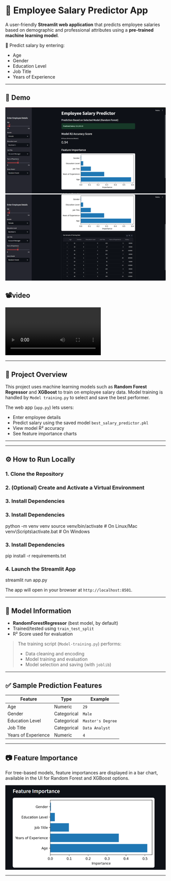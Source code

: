 # 💼 Employee Salary Predictor App

A user-friendly **Streamlit web application** that predicts employee salaries based on demographic and professional attributes using a **pre-trained machine learning model**.

🎯 Predict salary by entering:
- Age
- Gender
- Education Level
- Job Title
- Years of Experience

---

## 🚀 Demo

![App Preview](/images/sample-ui.png)  
![App Preview](/images/sample-ui_2.png)  

## 📽️video
![App Preview](/Video/video-1.mp4)

---

## 🧠 Project Overview

This project uses machine learning models such as **Random Forest Regressor** and **XGBoost** to train on employee salary data. Model training is handled by `Model training.py` to select and save the best performer.

The web app (`app.py`) lets users:
- Enter employee details
- Predict salary using the saved model `best_salary_predictor.pkl`
- View model R² accuracy
- See feature importance charts

---


---

## ⚙️ How to Run Locally

### 1. Clone the Repository


### 2. (Optional) Create and Activate a Virtual Environment


### 3. Install Dependencies


### 3. Install Dependencies
python -m venv venv
source venv/bin/activate # On Linux/Mac
venv\Scripts\activate.bat # On Windows


### 3. Install Dependencies

pip install -r requirements.txt


### 4. Launch the Streamlit App

streamlit run app.py


The app will open in your browser at `http://localhost:8501`.

---

## 🧪 Model Information

- **RandomForestRegressor** (best model, by default)
- Trained/tested using `train_test_split`
- R² Score used for evaluation

> The training script (`Model-training.py`) performs:
> - Data cleaning and encoding
> - Model training and evaluation
> - Model selection and saving (with `joblib`)

---

## ✅ Sample Prediction Features

| Feature               | Type         | Example            |
|-----------------------|--------------|--------------------|
| Age                   | Numeric      | `29`               |
| Gender                | Categorical  | `Male`             |
| Education Level       | Categorical  | `Master's Degree`  |
| Job Title             | Categorical  | `Data Analyst`     |
| Years of Experience   | Numeric      | `4`                |

---

## 📷 Feature Importance

For tree-based models, feature importances are displayed in a bar chart, available in the UI for Random Forest and XGBoost options.

![alt text](/images/Feature%20Importance.png)

---


